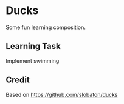 # Ducks
Some fun learning composition.

## Learning Task
Implement swimming

## Credit
Based on https://github.com/slobaton/ducks
